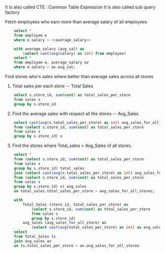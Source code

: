 It is also called CTE : Common Table Expression
It is also called sub query factory

Fetch employees who earn more than average salary of all employees
```sql
    select *
    from employee e
    where e.salary > <<average_salary>>
```

```sql
    with average_salary (avg_sal) as 
        (select cast(avg(salary) as int) from employee)
    select *
    from employee e, average_salary av
    where e.salary > av.avg_sal;
```

Find stores who's sales where better than average sales across all stores
1. Total sales per each store -- Total Sales
```sql
    select s.store_id, sum(cost) as total_sales_per_store
    from sales s
    group by s.store_id
```
2. Find the average sales with respect all the stores -- Avg_Sales
```sql
    select cast(avg(x.total_sales_per_store) as int) avg_sales_for_all_store
    from (select s.store_id, sum(cost) as total_sales_per_store
    from sales s
    group by s.store_id) x
```

3. Find the stores where Total_sales > Avg_Sales of all stores.
```sql
    select * 
    from (select s.store_id, sum(cost) as total_sales_per_store
    from sales s
    group by s.store_id) total_sales
    join (select cast(avg(x.total_sales_per_store) as int) avg_sales_for_all_store
    from (select s.store_id, sum(cost) as total_sales_per_store
    from sales s
    group by s.store_id) x) avg_sales
    on total_sales.total_sales_per_store > avg_sales_for_all_stores;
```

```sql
    with 
        Total_Sales (store_id, total_sales_per_store) as
            (select s.store_id, sum(cost) as total_sales_per_store
            from sales s
            group by s.store_id)
        avg_sales (avg_sales_for_all_store) as 
            (select cast(avg(total_sales_per_store) as int) as avg_sales_for_all_stores from Total_Sales)
    select
    from Total_Sales ts
    join avg_sales av
    on ts.total_sales_per_store > av.avg_sales_for_all_stores 
```